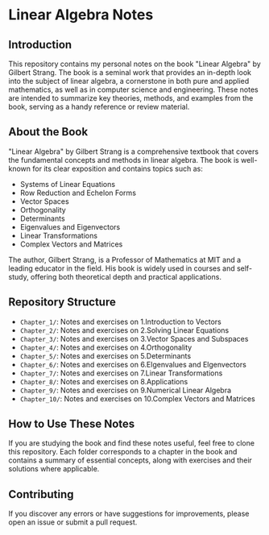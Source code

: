 # Linear Algebra Notes

## Introduction

This repository contains my personal notes on the book "Linear Algebra" by Gilbert Strang. The book is a seminal work that provides an in-depth look into the subject of linear algebra, a cornerstone in both pure and applied mathematics, as well as in computer science and engineering. These notes are intended to summarize key theories, methods, and examples from the book, serving as a handy reference or review material.

## About the Book

"Linear Algebra" by Gilbert Strang is a comprehensive textbook that covers the fundamental concepts and methods in linear algebra. The book is well-known for its clear exposition and contains topics such as:

- Systems of Linear Equations
- Row Reduction and Echelon Forms
- Vector Spaces
- Orthogonality
- Determinants
- Eigenvalues and Eigenvectors
- Linear Transformations
- Complex Vectors and Matrices

The author, Gilbert Strang, is a Professor of Mathematics at MIT and a leading educator in the field. His book is widely used in courses and self-study, offering both theoretical depth and practical applications.

## Repository Structure

- `Chapter_1/`: Notes and exercises on 1.Introduction to Vectors
- `Chapter_2/`: Notes and exercises on 2.Solving Linear Equations
- `Chapter_3/`: Notes and exercises on 3.Vector Spaces and Subspaces
- `Chapter_4/`: Notes and exercises on 4.Orthogonality
- `Chapter_5/`: Notes and exercises on 5.Determinants
- `Chapter_6/`: Notes and exercises on 6.Elgenvalues and Elgenvectors
- `Chapter_7/`: Notes and exercises on 7.Linear Transformations
- `Chapter_8/`: Notes and exercises on 8.Applications
- `Chapter_9/`: Notes and exercises on 9.Numerical Linear Algebra
- `Chapter_10/`: Notes and exercises on 10.Complex Vectors and Matrices

## How to Use These Notes

If you are studying the book and find these notes useful, feel free to clone this repository. Each folder corresponds to a chapter in the book and contains a summary of essential concepts, along with exercises and their solutions where applicable.

## Contributing

If you discover any errors or have suggestions for improvements, please open an issue or submit a pull request.
